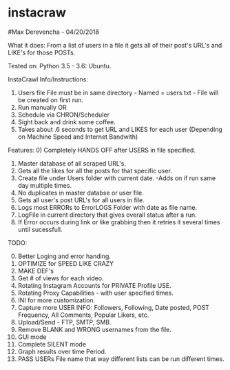 # instacraw
#Max Derevencha - 04/20/2018

What it does: 
From a list of users in a file it gets all of their post's URL's and LIKE's for those POSTs. 

Tested on: Python 3.5 - 3.6: Ubuntu.


InstaCrawl Info/Instructions:
1) Users file File must be in same directory - Named = users.txt - File will be created on first run.
2) Run manually OR
3) Schedule via CHRON/Scheduler
4) Sight back and drink some coffee. 
5) Takes about .6 seconds to get URL and LIKES for each user (Depending on Machine Speed and Internet Bandwith)
            



Features:
0) Completely HANDS OFF after USERS in file specified. 
1) Master database of all scraped URL's.
2) Gets all the likes for all the posts for that specific user.
3) Create file under Users folder with current date. -Adds on if run same day multiple times. 
4) No duplicates in master databse or user file.
5) Gets all user's post URL's for all users in file.
6) Logs most ERRORs to ErrorLOGS Folder with date as file name. 
7) LogFile in current directory that gives overall status after a run.
8) If Error occurs during link or like grabbing then it retries it several times until sucessfull. 




TODO:

0) Better Loging and error handing. 
0) OPTIMIZE for SPEED LIKE CRAZY
0) MAKE DEF's
1) Get # of views for each video. 
2) Rotating Instagram Accounts for PRIVATE Profile USE.
3) Rotating Proxy Capabilities - with user specified times.
4) INI for more customization. 
5) Capture more USER INFO: Followers, Following, Date posted, POST Frequency, All Comments, Popular Likers, etc.
6) Upload/Send - FTP, SMTP, SMB.
7) Remove BLANK and WRONG usernames from the file. 
9) GUI mode 
10) Complete SILENT mode
11) Graph results over time Period.
12) PASS USERs File name that way different lists can be run different times. 
